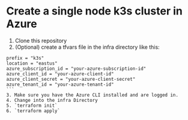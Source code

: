# Create a single node k3s cluster in Azure

1. Clone this repository
2. (Optional) create a tfvars file in the infra directory like this:
````
prefix = "k3s"
location = "eastus"
azure_subscription_id = "your-azure-subscription-id"
azure_client_id = "your-azure-client-id"
azure_client_secret = "your-azure-client-secret"
azure_tenant_id = "your-azure-tenant-id"
```
3. Make sure you have the Azure CLI installed and are logged in.
4. Change into the infra Directory
5. `terraform init`
6. `terraform apply`